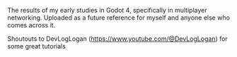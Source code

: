 The results of my early studies in Godot 4, specifically in multiplayer networking. Uploaded as a future reference for myself and anyone else who comes across it.

Shoutouts to DevLogLogan (https://www.youtube.com/@DevLogLogan) for some great tutorials
